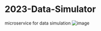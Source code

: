 # 2023-Data-Simulator
microservice for data simulation
![image](https://github.com/vladradu21/2023-Data-Simulator/assets/117584846/0f4b1806-a046-4b15-83df-88d0b91eb99d)
